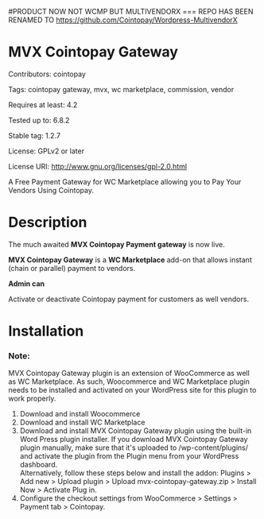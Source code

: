 #PRODUCT NOW NOT WCMP BUT MULTIVENDORX === REPO HAS BEEN RENAMED TO https://github.com/Cointopay/Wordpress-MultivendorX

# MVX Cointopay Gateway

Contributors: cointopay

Tags: cointopay gateway, mvx, wc marketplace, commission, vendor

Requires at least: 4.2

Tested up to: 6.8.2

Stable tag: 1.2.7

License: GPLv2 or later

License URI: http://www.gnu.org/licenses/gpl-2.0.html

A Free Payment Gateway for WC Marketplace allowing you to Pay Your Vendors Using Cointopay.


# Description

The much awaited <strong>MVX Cointopay Payment gateway</strong> is now live.

<strong>MVX Cointopay Gateway</strong> is a <strong>WC Marketplace</strong> add-on that allows instant (chain or parallel) payment to vendors.


<strong>Admin can</strong>

Activate or deactivate Cointopay payment for customers as well vendors.

# Installation

### Note:  

MVX Cointopay Gateway plugin is an extension of WooCommerce as well as WC Marketplace. As such, Woocommerce and WC Marketplace plugin 
needs to be installed and activated on your WordPress site for this plugin to work properly.


1. Download and install Woocommerce
2. Download and install WC Marketplace
4. Download and install MVX Cointopay Gateway plugin using the built-in Word Press plugin installer. If you download MVX Cointopay Gateway plugin 
   manually, make sure that it's uploaded to /wp-content/plugins/ and activate the plugin from the Plugin menu from your WordPress dashboard.      
   Alternatively, follow these steps below and install the addon: 
   Plugins > Add new > Upload plugin > Upload mvx-cointopay-gateway.zip > Install Now > Activate Plug in.
5. Configure the checkout settings from WooCommerce > Settings > Payment tab > Cointopay.
